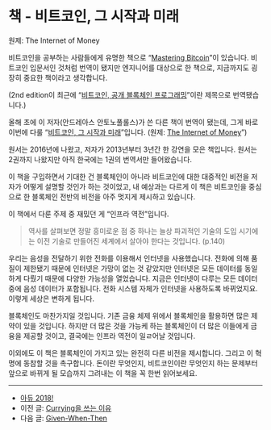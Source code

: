 # 책 - 비트코인, 그 시작과 미래

원제: The Internet of Money

비트코인을 공부하는 사람들에게 유명한 책으로
“[Mastering Bitcoin](http://j.mp/2QkT83k)”이 있습니다.
비트코인 입문서인 것처럼 번역이 됐지만 엔지니어를 대상으로 한 책으로,
지금까지도 굉장히 중요한 책이라고 생각합니다.

(2nd edition이 최근에
“[비트코인, 공개 블록체인 프로그래밍](http://j.mp/2QkHd5D)”이란 제목으로
번역됐습니다.)

올해 초에 이 저자(안드레아스 안토노풀롤스)가 쓴 다른 책이 번역이 됐는데,
그게 바로 이번에 다룰 “[비트코인, 그 시작과 미래](http://j.mp/2Rnw2Wa)”입니다.
(원제: [The Internet of Money](http://j.mp/2RIPz3n)”)

원서는 2016년에 나왔고, 저자가 2013년부터 3년간 한 강연을 모은 책입니다.
원서는 2권까지 나왔지만 아직 한국에는 1권의 번역서만 들어왔습니다.

이 책을 구입하면서 기대한 건 블록체인이 아니라 비트코인에 대한 대중적인
비전을 저자가 어떻게 설명할 것인가 하는 것이었고,
내 예상과는 다르게 이 책은 비트코인을 중심으로 한 블록체인 전반의 비전을
아주 멋지게 제시하고 있습니다.

이 책에서 다룬 주제 중 재밌던 게 “인프라 역전”입니다.

> 역사를 살펴보면 정말 흥미로운 점 중 하나는 늘상 파괴적인 기술의 도입 시기에는
> 이전 기술로 만들어진 세계에서 살아야 한다는 것입니다.
> (p.140)

우리는 음성을 전달하기 위한 전화를 이용해서 인터넷을 사용했습니다.
전화에 의해 품질이 제한됐기 때문에 인터넷은 가망이 없는 것 같았지만
인터넷은 모든 데이터를 동일하게 다뤘기 때문에 다양한 가능성을 열었습니다.
지금은 인터넷이 다루는 모든 데이터 중에 음성 데이터가 포함됩니다.
전화 시스템 자체가 인터넷을 사용하도록 바뀌었지요.
이렇게 세상은 변하게 됩니다.

블록체인도 마찬가지일 것입니다.
기존 금융 체제 위에서 블록체인을 활용하면 많은 제약이 있을 것입니다.
하지만 더 많은 것을 가능케 하는 블록체인이
더 많은 이들에게 금융을 제공할 것이고,
결국에는 인프라 역전이 일ㄹ어날 것입니다.

이외에도 이 책은 블록체인이 가지고 있는 완전히 다른 비전을 제시합니다.
그리고 이 혁명에 동참할 것을 촉구합니다.
돈이란 무엇인지, 비트코인이란 무엇인지 하는 문제부터
앞으로 바뀌게 될 모습까지 그려내는 이 책을 꼭 한번 읽어보세요.

---

- [아듀 2018!](https://adieu2018.ahastudio.com/)
- 이전 글: [Currying을 쓰는 이유](http://j.mp/2UtgSk5)
- 다음 글: [Given-When-Then](http://j.mp/2SxeAyU)
